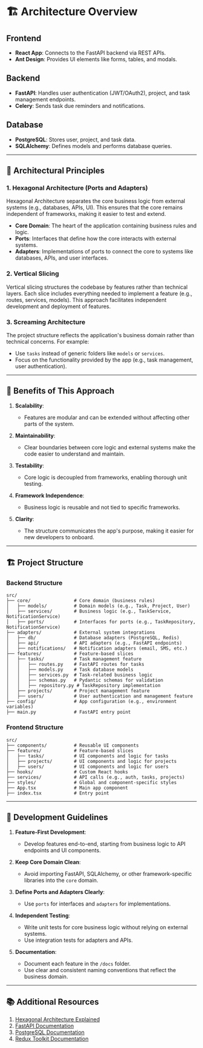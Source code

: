 # 🏗 Architecture Overview

## Frontend

- **React App**: Connects to the FastAPI backend via REST APIs.
- **Ant Design**: Provides UI elements like forms, tables, and modals.

## Backend

- **FastAPI**: Handles user authentication (JWT/OAuth2), project, and task management endpoints.
- **Celery**: Sends task due reminders and notifications.

## Database

- **PostgreSQL**: Stores user, project, and task data.
- **SQLAlchemy**: Defines models and performs database queries.

---

## 🧭 Architectural Principles

### 1. **Hexagonal Architecture (Ports and Adapters)**

Hexagonal Architecture separates the core business logic from external systems (e.g., databases, APIs, UI). This ensures that the core remains independent of frameworks, making it easier to test and extend.

- **Core Domain**: The heart of the application containing business rules and logic.
- **Ports**: Interfaces that define how the core interacts with external systems.
- **Adapters**: Implementations of ports to connect the core to systems like databases, APIs, and user interfaces.

### 2. **Vertical Slicing**

Vertical slicing structures the codebase by features rather than technical layers. Each slice includes everything needed to implement a feature (e.g., routes, services, models). This approach facilitates independent development and deployment of features.

### 3. **Screaming Architecture**

The project structure reflects the application's business domain rather than technical concerns. For example:

- Use `tasks` instead of generic folders like `models` or `services`.
- Focus on the functionality provided by the app (e.g., task management, user authentication).

---

## 🌟 Benefits of This Approach

1. **Scalability**:

   - Features are modular and can be extended without affecting other parts of the system.

2. **Maintainability**:

   - Clear boundaries between core logic and external systems make the code easier to understand and maintain.

3. **Testability**:

   - Core logic is decoupled from frameworks, enabling thorough unit testing.

4. **Framework Independence**:

   - Business logic is reusable and not tied to specific frameworks.

5. **Clarity**:
   - The structure communicates the app's purpose, making it easier for new developers to onboard.

---

## 🏗 Project Structure

### Backend Structure

```plaintext
src/
├── core/                # Core domain (business rules)
│   ├── models/          # Domain models (e.g., Task, Project, User)
│   ├── services/        # Business logic (e.g., TaskService, NotificationService)
│   ├── ports/           # Interfaces for ports (e.g., TaskRepository, NotificationService)
├── adapters/            # External system integrations
│   ├── db/              # Database adapters (PostgreSQL, Redis)
│   ├── api/             # API adapters (e.g., FastAPI endpoints)
│   ├── notifications/   # Notification adapters (email, SMS, etc.)
├── features/            # Feature-based slices
│   ├── tasks/           # Task management feature
│   │   ├── routes.py    # FastAPI routes for tasks
│   │   ├── models.py    # Task database models
│   │   ├── services.py  # Task-related business logic
│   │   ├── schemas.py   # Pydantic schemas for validation
│   │   ├── repository.py # TaskRepository implementation
│   ├── projects/        # Project management feature
│   ├── users/           # User authentication and management feature
├── config/              # App configuration (e.g., environment variables)
├── main.py              # FastAPI entry point
```

### Frontend Structure

```plaintext
src/
├── components/          # Reusable UI components
├── features/            # Feature-based slices
│   ├── tasks/           # UI components and logic for tasks
│   ├── projects/        # UI components and logic for projects
│   ├── users/           # UI components and logic for users
├── hooks/               # Custom React hooks
├── services/            # API calls (e.g., auth, tasks, projects)
├── styles/              # Global and component-specific styles
├── App.tsx              # Main app component
├── index.tsx            # Entry point
```

---

## 🎯 Development Guidelines

1. **Feature-First Development**:

   - Develop features end-to-end, starting from business logic to API endpoints and UI components.

2. **Keep Core Domain Clean**:

   - Avoid importing FastAPI, SQLAlchemy, or other framework-specific libraries into the `core` domain.

3. **Define Ports and Adapters Clearly**:

   - Use `ports` for interfaces and `adapters` for implementations.

4. **Independent Testing**:

   - Write unit tests for core business logic without relying on external systems.
   - Use integration tests for adapters and APIs.

5. **Documentation**:
   - Document each feature in the `/docs` folder.
   - Use clear and consistent naming conventions that reflect the business domain.

---

## 📚 Additional Resources

1. [Hexagonal Architecture Explained](https://alistair.cockburn.us/hexagonal-architecture/)
2. [FastAPI Documentation](https://fastapi.tiangolo.com/)
3. [PostgreSQL Documentation](https://www.postgresql.org/docs/)
4. [Redux Toolkit Documentation](https://redux-toolkit.js.org/)

